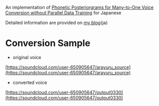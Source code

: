 An implementation of [Phonetic Posteriorgrams for Many-to-One Voice Conversion without Parallel Data Training](https://www.researchgate.net/publication/307434911_Phonetic_posteriorgrams_for_many-to-one_voice_conversion_without_parallel_data_training) for Japanese

Detailed information are provided on [my blog](http://sesenosannko.hatenablog.com/entry/inori_vc1)(ja)

# Conversion Sample
 + original voice
 
[https://soundcloud.com/user-650905647/arayuru_source](https://soundcloud.com/user-650905647/arayuru_source)
  
 + converted voice
 
[https://soundcloud.com/user-650905647/output0330](https://soundcloud.com/user-650905647/output0330)
